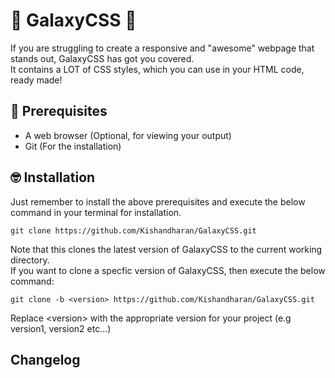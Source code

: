# 🌌 GalaxyCSS 🌌                                                                                                    
If you are struggling to create a responsive and "awesome" webpage that stands out, GalaxyCSS has got you covered.                                                                                                                                           
It contains a LOT of CSS styles, which you can use in your HTML code, ready made!                                                                                                                                                                                                                 
## 🔎 Prerequisites                                                                                
- A web browser (Optional, for viewing your output)                                                                                
- Git (For the installation)                                                                                
                                                                                
## 🤓 Installation                                                                                   
Just remember to install the above prerequisites and execute the below command in your terminal for installation.                                                                                                       
```                                                                                
git clone https://github.com/Kishandharan/GalaxyCSS.git                                                                                
```                                                                                
Note that this clones the latest version of GalaxyCSS to the current working directory.                                                                                                               
If you want to clone a specfic version of GalaxyCSS, then execute the below command:                                                            
                                                            
```                                                            
git clone -b <version> https://github.com/Kishandharan/GalaxyCSS.git                                                            
```                                                            
Replace &lt;version&gt; with the appropriate version for your project (e.g version1, version2 etc...)                                                            
                    
                    
## Changelog                    


